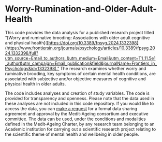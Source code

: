 # Worry-Rumination-and-Older-Adult-Health

This code provides the data analysis for a published research project titled “[Worry and ruminative brooding: Associations with older adult cognitive and physical health]([https://doi.org/10.3389/fpsyg.2024.1332398](https://www.frontiersin.org/journals/psychology/articles/10.3389/fpsyg.2024.1332398/full?utm_source=Email_to_authors_&utm_medium=Email&utm_content=T1_11.5e1_author&utm_campaign=Email_publication&field&journalName=Frontiers_in_Psychology&id=1332398).” The research examines whether worry and ruminative brooding, key symptoms of certain mental health conditions, are associated with subjective and/or objective measures of cognitive and physical health in older adults. 

The code includes analyses and creation of study variables. The code is provided for transparency and openness. Please note that the data used in these analyses are not included in this code repository. If you would like to access the data, you can [make a request](https://silversantestudy.eu/2020/09/25/data-sharing) for a formal data sharing agreement and approval by the Medit-Ageing consortium and executive committee. The data can be used, under the conditions and modalities defined in the Medit-Ageing Charter, by any research team belonging to an Academic institution for carrying out a scientific research project relating to the scientific theme of mental health and wellbeing in older people. 
